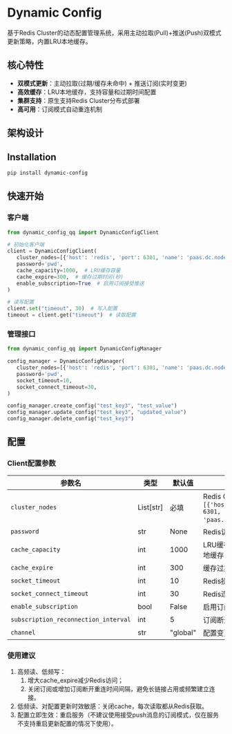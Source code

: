 # Dynamic Config

基于Redis Cluster的动态配置管理系统，采用主动拉取(Pull)+推送(Push)双模式更新策略，内置LRU本地缓存。

## 核心特性
- **双模式更新**：主动拉取(过期/缓存未命中) + 推送订阅(实时变更)
- **高效缓存**：LRU本地缓存，支持容量和过期时间配置
- **集群支持**：原生支持Redis Cluster分布式部署
- **高可用**：订阅模式自动重连机制

## 架构设计

## Installation
```bash
pip install dynamic-config
```

## 快速开始
### 客户端

```python
from dynamic_config_qq import DynamicConfigClient

# 初始化客户端
client = DynamicConfigClient(
   cluster_nodes=[{'host': 'redis', 'port': 6301, 'name': 'paas.dc.node1.dzqd.cn:6301'}, ],
   password='pwd',
   cache_capacity=1000,  # LRU缓存容量
   cache_expire=300,  # 缓存过期时间(秒)
   enable_subscription=True  # 启用订阅接受推送
)

# 读写配置
client.set("timeout", 30)  # 写入配置
timeout = client.get("timeout")  # 读取配置
```

### 管理接口

```python
from dynamic_config_qq import DynamicConfigManager

config_manager = DynamicConfigManager(
   cluster_nodes=[{'host': 'redis', 'port': 6301, 'name': 'paas.dc.node1.dzqd.cn:6301'}],
   password='pwd',
   socket_timeout=10,
   socket_connect_timeout=30,
)

config_manager.create_config("test_key3", "test_value")
config_manager.update_config("test_key3", "updated_value")
config_manager.delete_config("test_key3")

```


## 配置

### Client配置参数
| 参数名 | 类型 | 默认值 | 说明                                                                                              |
|--------|------|--------|-------------------------------------------------------------------------------------------------|
| `cluster_nodes` | List[str] | 必填 | Redis Cluster节点列表 (如 `=[{'host': 'redis', 'port': 6301, 'name': 'paas.dc.node1.dzqd.cn:6301'}]`) |
| `password` | str | None | Redis访问密码                                                                                       |
| `cache_capacity` | int | 1000 | LRU缓存最大容量，0表示不启用本地缓存                                                                            |
| `cache_expire` | int | 300 | 缓存过期时间(秒)                                                                                       |
| `socket_timeout` | int | 10 | Redis操作超时时间(秒)                                                                                  |
| `socket_connect_timeout` | int | 30 | Redis连接超时时间(秒)                                                                                  |
| `enable_subscription` | bool | False | 启用订阅，接收push消息                                                                                   |
| `subscription_reconnection_interval` | int | 5 | 订阅断开后重连间隔(秒)                                                                                    |
| `channel` | str | "global" | 配置变更通知频道前缀                                                                                      |

### 使用建议
1. 高频读、低频写：
   1. 增大cache_expire减少Redis访问；
   2. 关闭订阅或增加订阅断开重连时间间隔，避免长链接占用或频繁建立连接。
2. 低频读、对配置更新时效敏感：关闭cache，每次读取都从Redis获取。
3. 配置立即生效：重启服务（不建议使用接受push消息的订阅模式，仅在服务不支持重启更新配置的情况下使用）。